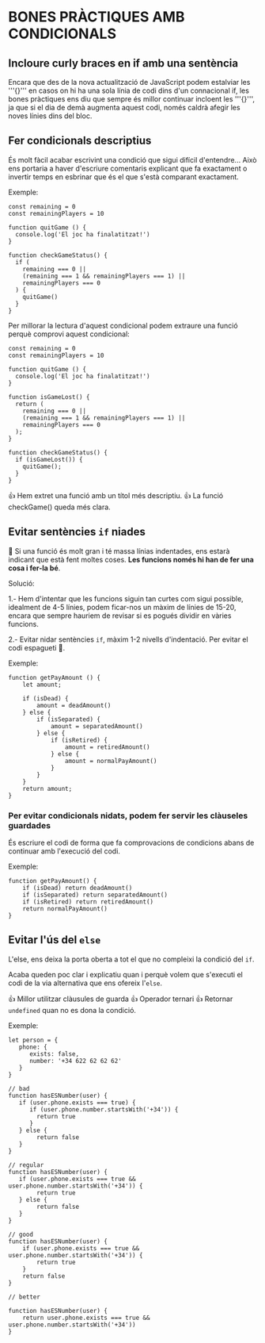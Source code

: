 # BONES PRÀCTIQUES AMB CONDICIONALS

## **Incloure curly braces en if amb una sentència**

Encara que des de la nova actualització de JavaScript podem estalviar les '''{}''' en casos on hi ha una sola línia de codi dins d'un connacional if, les bones pràctiques ens diu que sempre és millor continuar incloent les '''{}''', ja que si el dia de demà augmenta aquest codi, només caldrà afegir les noves línies dins del bloc.

##  **Fer condicionals descriptius**

És molt fàcil acabar escrivint una condició que sigui difícil d'entendre... Això ens portaria a haver d'escriure comentaris explicant que fa exactament o invertir temps en esbrinar que és el que s'està comparant exactament.

Exemple:

```
const remaining = 0
const remainingPlayers = 10

function quitGame () {
  console.log('El joc ha finalatitzat!')
}

function checkGameStatus() {
  if (
    remaining === 0 ||
    (remaining === 1 && remainingPlayers === 1) ||
    remainingPlayers === 0
  ) {
    quitGame()
  }
}
```

Per millorar la lectura d'aquest condicional podem extraure una funció perquè comprovi aquest condicional:

```
const remaining = 0
const remainingPlayers = 10

function quitGame () {
  console.log('El joc ha finalatitzat!')
}

function isGameLost() {
  return (
    remaining === 0 ||
    (remaining === 1 && remainingPlayers === 1) ||
    remainingPlayers === 0
  );
}

function checkGameStatus() {
  if (isGameLost()) {
    quitGame();
  }
}
```

👍 Hem extret una funció amb un títol més descriptiu.
👍 La funció checkGame() queda més clara.

##  **Evitar sentències ```if``` niades**

🚨 Si una funció és molt gran i té massa línias indentades, ens estarà indicant que està fent moltes coses. **Les funcions només hi han de fer una cosa i fer-la bé**.

Solució:

1.- Hem d'intentar que les funcions siguin tan curtes com sigui possible, idealment de 4-5 línies, podem ficar-nos un màxim de línies de 15-20, encara que sempre hauriem de revisar si es pogués dividir en vàries funcions.

2.- Evitar nidar sentències ```if```, màxim 1-2 nivells d'indentació. Per evitar el codi espagueti 🍝.

Exemple:

```
function getPayAmount () {
    let amount;

    if (isDead) {
        amount = deadAmount()
    } else {
        if (isSeparated) {
            amount = separatedAmount()
        } else {
            if (isRetired) {
                amount = retiredAmount()
            } else {
                amount = normalPayAmount()
            }
        }
    }
    return amount;
}
```

### Per evitar condicionals nidats, podem fer servir les clàuseles guardades

És escriure el codi de forma que fa comprovacions de condicions abans de continuar amb l'execució del codi.

Exemple:
```
function getPayAmount() {
    if (isDead) return deadAmount() 
    if (isSeparated) return separatedAmount() 
    if (isRetired) return retiredAmount()
    return normalPayAmount()
}
```

##  **Evitar l'ús del ```else```**

L'else, ens deixa la porta oberta a tot el que no compleixi la condició del ```if```.

Acaba queden poc clar i explicatiu quan i perquè volem que s'executi el codi de la via alternativa que ens ofereix l'```else```.

👍 Millor utilitzar clàusules de guarda
👍 Operador ternari
👍 Retornar ```undefined``` quan no es dona la condició.

Exemple:

```
let person = { 
   phone: { 
      exists: false, 
      number: '+34 622 62 62 62' 
   }
}

// bad
function hasESNumber(user) {
   if (user.phone.exists === true) {
      if (user.phone.number.startsWith('+34')) {
        return true
      }
   } else {
        return false
   }    
}

// regular
function hasESNumber(user) {
   if (user.phone.exists === true && user.phone.number.startsWith('+34')) {
        return true
   } else {
        return false
   }    
}

// good
function hasESNumber(user) {
    if (user.phone.exists === true && user.phone.number.startsWith('+34')) {
        return true
    }
    return false
}

// better

function hasESNumber(user) {
    return user.phone.exists === true && user.phone.number.startsWith('+34')) 
}
```









